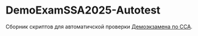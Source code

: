 # DemoExamSSA2025-Autotest

Сборник скриптов для автоматичской проверки [Демоэкзамена по ССА](https://github.com/MemoryOfGood/DemoExamSSA2025/tree/main).
